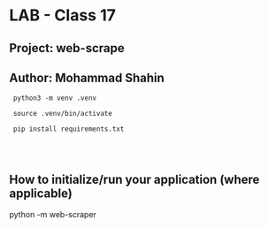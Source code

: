 # 

# LAB - Class 17
## Project: web-scrape
## Author: Mohammad Shahin


```bs
 python3 -m venv .venv

 source .venv/bin/activate

 pip install requirements.txt




```



## How to initialize/run your application (where applicable)
python -m web-scraper    

